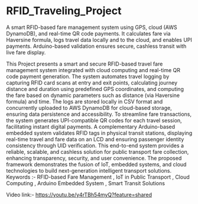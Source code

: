 # RFID_Traveling_Project
A smart RFID-based fare management system using GPS, cloud (AWS DynamoDB), and real-time QR code payments. It calculates fare via Haversine formula, logs travel data locally and to the cloud, and enables UPI payments. Arduino-based validation ensures secure, cashless transit with live fare display.

This Project presents a smart and secure RFID-based travel fare management system integrated with cloud computing and real-time QR code payment generation. The system automates travel logging by capturing RFID card scans at entry and exit points, calculating journey distance and duration using predefined GPS coordinates, and computing the fare based on dynamic parameters such as distance (via Haversine formula) and time. The logs are stored locally in CSV format and concurrently uploaded to AWS DynamoDB for cloud-based storage, ensuring data persistence and accessibility. To streamline fare transactions, the system generates UPI-compatible QR codes for each travel session, facilitating instant digital payments. A complementary Arduino-based embedded system validates RFID tags in physical transit stations, displaying real-time travel and fare data on an LCD and ensuring passenger identity consistency through UID verification. This end-to-end system provides a reliable, scalable, and cashless solution for public transport fare collection, enhancing transparency, security, and user convenience. The proposed framework demonstrates the fusion of IoT, embedded systems, and cloud technologies to build next-generation intelligent transport solutions.
Keywords :- RFID-based Fare Management , IoT in Public Transport , Cloud Computing , Arduino Embedded System , Smart Transit Solutions 

Video link:- https://youtu.be/y4rTBh54myQ?feature=shared
